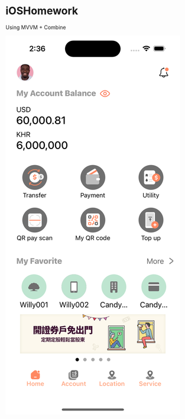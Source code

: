 # iOSHomework
Using MVVM + Combine

![Alt Text](https://raw.githubusercontent.com/dinhqui17/iOSHomework/main/screenshot.png)
